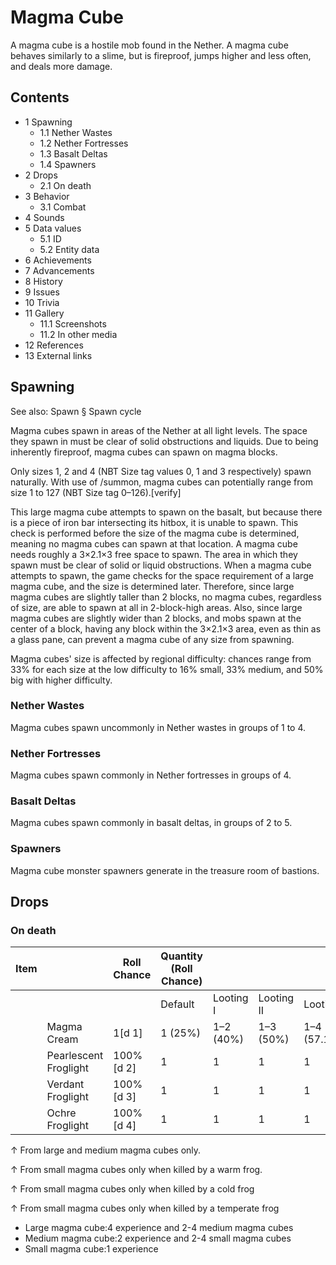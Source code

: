 # Magma Cube
A magma cube is a hostile mob found in the Nether. A magma cube behaves similarly to a slime, but is fireproof, jumps higher and less often, and deals more damage.

## Contents
- 1 Spawning
	- 1.1 Nether Wastes
	- 1.2 Nether Fortresses
	- 1.3 Basalt Deltas
	- 1.4 Spawners
- 2 Drops
	- 2.1 On death
- 3 Behavior
	- 3.1 Combat
- 4 Sounds
- 5 Data values
	- 5.1 ID
	- 5.2 Entity data
- 6 Achievements
- 7 Advancements
- 8 History
- 9 Issues
- 10 Trivia
- 11 Gallery
	- 11.1 Screenshots
	- 11.2 In other media
- 12 References
- 13 External links

## Spawning
See also: Spawn § Spawn cycle

Magma cubes spawn in areas of the Nether at all light levels. The space they spawn in must be clear of solid obstructions and liquids. Due to being inherently fireproof, magma cubes can spawn on magma blocks. 

Only sizes 1, 2 and 4 (NBT Size tag values 0, 1 and 3 respectively) spawn naturally. With use of /summon, magma cubes can potentially range from size 1 to 127 (NBT Size tag 0–126).[verify]

This large magma cube attempts to spawn on the basalt, but because there is a piece of iron bar intersecting its hitbox, it is unable to spawn. This check is performed before the size of the magma cube is determined, meaning no magma cubes can spawn at that location.
A magma cube needs roughly a 3×2.1×3 free space to spawn. The area in which they spawn must be clear of solid or liquid obstructions. When a magma cube attempts to spawn, the game checks for the space requirement of a large magma cube, and the size is determined later. Therefore, since large magma cubes are slightly taller than 2 blocks, no magma cubes, regardless of size, are able to spawn at all in 2-block-high areas. Also, since large magma cubes are slightly wider than 2 blocks, and mobs spawn at the center of a block, having any block within the 3×2.1×3 area, even as thin as a glass pane, can prevent a magma cube of any size from spawning.

Magma cubes' size is affected by regional difficulty: chances range from 33% for each size at the low difficulty to 16% small, 33% medium, and 50% big with higher difficulty.

### Nether Wastes
Magma cubes spawn uncommonly in Nether wastes in groups of 1 to 4.

### Nether Fortresses
Magma cubes spawn commonly in Nether fortresses in groups of 4.

### Basalt Deltas
Magma cubes spawn commonly in basalt deltas, in groups of 2 to 5.

### Spawners
Magma cube monster spawners generate in the treasure room of bastions.

## Drops
### On death
| Item |                       | Roll Chance | Quantity (Roll Chance) |           |            |              |
|------|-----------------------|-------------|------------------------|-----------|------------|--------------|
|      |                       |             | Default                | Looting I | Looting II | Looting III  |
|      | Magma Cream           | 1[d 1]      | 1 (25%)                | 1–2 (40%) | 1–3 (50%)  | 1–4 (57.14%) |
|      | Pearlescent Froglight | 100%[d 2]   | 1                      | 1         | 1          | 1            |
|      | Verdant Froglight     | 100%[d 3]   | 1                      | 1         | 1          | 1            |
|      | Ochre Froglight       | 100%[d 4]   | 1                      | 1         | 1          | 1            |


↑ From large and medium magma cubes only.

↑ From small magma cubes only when killed by a warm frog.

↑ From small magma cubes only when killed by a cold frog

↑ From small magma cubes only when killed by a temperate frog


- Large magma cube:4 experience and 2-4 medium magma cubes
- Medium magma cube:2 experience and 2-4 small magma cubes
- Small magma cube:1 experience

